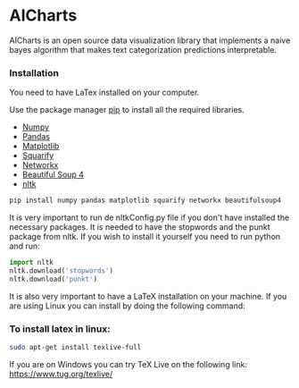 # AICharts

AICharts is an open source data visualization library that implements a naive bayes algorithm that makes text categorization predictions interpretable.

### Installation

You need to have LaTex installed on your computer.

Use the package manager [pip](https://pip.pypa.io/en/stable/) to install all the required libraries.

<ul>
    <li><a href="https://numpy.org/">Numpy</a></li>
    <li><a href="https://pandas.pydata.org/">Pandas</a></li>
    <li><a href="https://matplotlib.org/">Matplotlib</a></li>
    <li><a href="https://github.com/laserson/squarify">Squarify</a></li>
    <li><a href="https://networkx.org/">Networkx</a></li>
    <li><a href="https://pypi.org/project/beautifulsoup4/">Beautiful Soup 4</a></li>
    <li><a href="https://www.nltk.org/">nltk</a></li>
</ul>

```bash
pip install numpy pandas matplotlib squarify networkx beautifulsoup4
```
It is very important to run de nltkConfig.py file if you don't have installed the necessary packages. 
It is needed to have the stopwords and the punkt package from nltk. If you wish to install it yourself you need to run python and run:

```python
import nltk
nltk.download('stopwords')
nltk.download('punkt')
```

It is also very important to have a LaTeX installation on your machine. If you are using Linux you can install by doing the following command:
### To install latex in linux:
```bash
sudo apt-get install texlive-full
```
If you are on Windows you can try TeX Live on the following link: https://www.tug.org/texlive/